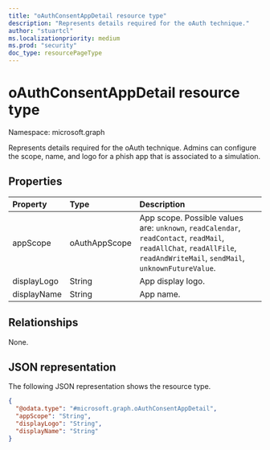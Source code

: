 ```yaml
---
title: "oAuthConsentAppDetail resource type"
description: "Represents details required for the oAuth technique."
author: "stuartcl"
ms.localizationpriority: medium
ms.prod: "security"
doc_type: resourcePageType
---
```


# oAuthConsentAppDetail resource type

Namespace: microsoft.graph

Represents details required for the oAuth technique. Admins can configure the scope, name, and logo for a phish app that is associated to a simulation.

## Properties

|Property|Type|Description|
|:---|:---|:---|
|appScope|oAuthAppScope|App scope. Possible values are: `unknown`, `readCalendar`, `readContact`, `readMail`, `readAllChat`, `readAllFile`, `readAndWriteMail`, `sendMail`, `unknownFutureValue`.|
|displayLogo|String|App display logo.|
|displayName|String|App name.|

## Relationships

None.

## JSON representation

The following JSON representation shows the resource type.

<!-- {
  "blockType": "resource",
  "@odata.type": "microsoft.graph.oAuthConsentAppDetail"
}
-->
``` json
{
  "@odata.type": "#microsoft.graph.oAuthConsentAppDetail",
  "appScope": "String",
  "displayLogo": "String",
  "displayName": "String"
}
```
